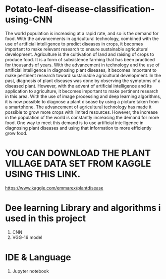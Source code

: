 # Potato-leaf-disease-classification-using-CNN

The world population is increasing at a rapid rate, and so is the demand for food. With the advancements in agricultural technology, combined with the use of artificial intelligence to predict diseases in crops, it becomes important to make relevant research to ensure sustainable agricultural development.
Agriculture is the cultivation of land and raising of crops to produce food. It is a form of subsistence farming that has been practiced for thousands of years. With the advancement in technology and the use of artificial intelligence in diagnosing plant diseases, it becomes important to make pertinent research toward sustainable agricultural development.
In the past, diagnosis of plant diseases was done by observing the symptoms of a diseased plant. However, with the advent of artificial intelligence and its application to agriculture, it becomes important to make pertinent research in this area. With the use of image processing and deep learning algorithms, it is now possible to diagnose a plant disease by using a picture taken from a smartphone.
The advancement of agricultural technology has made it possible to grow more crops with limited resources. However, the increase in the population of the world is constantly increasing the demand for more food. One way to meet this demand is to use artificial intelligence in diagnosing plant diseases and using that information to more efficiently grow food.

# YOU CAN DOWNLOAD THE PLANT VILLAGE DATA SET FROM KAGGLE USING THIS LINK.

https://www.kaggle.com/emmarex/plantdisease

# Dee learning Library and algorithms i used in this project

1. CNN 
2. VGG-16 model

# IDE & Language

1. Jupyter notebook  
